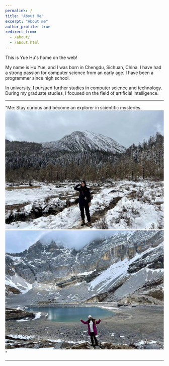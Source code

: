 ```yaml
---
permalink: /
title: "About Me"
excerpt: "About me"
author_profile: true
redirect_from: 
  - /about/
  - /about.html
---
```


This is Yue Hu's home on the web!

My name is Hu Yue, and I was born in Chengdu, Sichuan, China. I have had a strong passion for computer science from an early age. I have been a programmer since high school.

In university, I pursued further studies in computer science and technology. During my graduate studies, I focused on the field of artificial intelligence.

---

"Me: Stay curious and become an explorer in scientific mysteries.<br/><img src='/images/hy1.png'><img src='/images/hy2.png'>"

---
